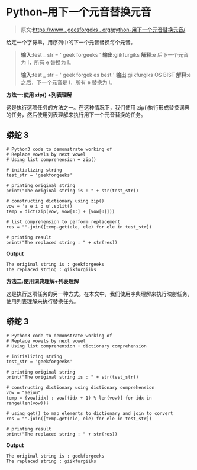 # Python–用下一个元音替换元音

> 原文:[https://www . geesforgeks . org/python-用下一个元音替换元音/](https://www.geeksforgeeks.org/python-replace-vowels-by-next-vowel/)

给定一个字符串，用序列中的下一个元音替换每个元音。

> **输入**:test _ str = ' geek forgeeks '
> **输出**:giikfurgiks
> **解释**:e 后下一个元音为 I，所有 e 替换为 I。
> 
> **输入**:test _ str = ' geek forgek es best '
> **输出**:giikfurgiks OS BIST
> **解释**:e 之后，下一个元音是 I，所有 e 替换为 I。

**方法一:使用 zip() +列表理解**

这是执行这项任务的方法之一。在这种情况下，我们使用 zip()执行形成替换词典的任务，然后使用列表理解来执行用下一个元音替换的任务。

## 蟒蛇 3

```
# Python3 code to demonstrate working of 
# Replace vowels by next vowel
# Using list comprehension + zip()

# initializing string
test_str = 'geekforgeeks'

# printing original string
print("The original string is : " + str(test_str))

# constructing dictionary using zip()
vow = 'a e i o u'.split()
temp = dict(zip(vow, vow[1:] + [vow[0]]))

# list comprehension to perform replacement
res = "".join([temp.get(ele, ele) for ele in test_str])

# printing result 
print("The replaced string : " + str(res)) 
```

**Output**

```
The original string is : geekforgeeks
The replaced string : giikfurgiiks

```

**方法二:使用词典理解+列表理解**

这是执行这项任务的另一种方式。在本文中，我们使用字典理解来执行映射任务，使用列表理解来执行替换任务。

## 蟒蛇 3

```
# Python3 code to demonstrate working of 
# Replace vowels by next vowel
# Using list comprehension + dictionary comprehension

# initializing string
test_str = 'geekforgeeks'

# printing original string
print("The original string is : " + str(test_str))

# constructing dictionary using dictionary comprehension
vow = "aeiou"
temp = {vow[idx] : vow[(idx + 1) % len(vow)] for idx in range(len(vow))}

# using get() to map elements to dictionary and join to convert
res = "".join([temp.get(ele, ele) for ele in test_str])

# printing result 
print("The replaced string : " + str(res)) 
```

**Output**

```
The original string is : geekforgeeks
The replaced string : giikfurgiiks

```